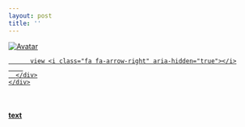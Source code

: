 ```yaml
---
layout: post
title: ''
---
```


<p class="imglist">

<div class="image-container">
  <a href="https://pic.imgdb.cn/item/5ed5fde1c2a9a83be5666d22.jpg"  data-fancybox="images">
    <img src="https://pic.imgdb.cn/item/5ed5fe66c2a9a83be56726b8.jpg" alt="Avatar" class="image" />
    <div class="overlay">
      <div class="text">
        
          view <i class="fa fa-arrow-right" aria-hidden="true"></i>
        
      </div>
    </div>
  </a>
</div>








<a href="https://pic.imgdb.cn/item/5ed5fde1c2a9a83be5666d28.jpg" data-fancybox="images"><img src="" /></a>
<a href="https://pic.imgdb.cn/item/5ed5fde1c2a9a83be5666d2c.jpg" data-fancybox="images"><img src="" /></a>
<a href="https://pic.imgdb.cn/item/5ed5fde1c2a9a83be5666d2e.jpg" data-fancybox="images"><img src="" /></a>
<a href="https://pic.imgdb.cn/item/5ed5fde1c2a9a83be5666d30.jpg" data-fancybox="images"><img src="" /></a>
<a href="https://pic.imgdb.cn/item/5ed5fde1c2a9a83be5666d34.jpg" data-fancybox="images"><img src="" /></a>
<a href="https://pic.imgdb.cn/item/5ed5fde1c2a9a83be5666d36.jpg" data-fancybox="images"><img src="" /></a>
<a href="https://pic.imgdb.cn/item/5ed5fde1c2a9a83be5666d39.jpg" data-fancybox="images"><img src="" /></a>
<a href="https://pic.imgdb.cn/item/5ed5fde1c2a9a83be5666d3d.jpg" data-fancybox="images"><img src="" /></a>
<a href="https://pic.imgdb.cn/item/5ed5fde1c2a9a83be5666d41.jpg" data-fancybox="images"><img src="" /></a>
<a href="https://pic.imgdb.cn/item/5ed5fde1c2a9a83be5666d45.jpg" data-fancybox="images"><img src="" /></a>
<a href="https://pic.imgdb.cn/item/5ed5fde1c2a9a83be5666d47.jpg" data-fancybox="images"><img src="" /></a>
<a href="https://pic.imgdb.cn/item/5ed5fde1c2a9a83be5666d4b.jpg" data-fancybox="images"><img src="" /></a>
<a href="https://pic.imgdb.cn/item/5ed5fde1c2a9a83be5666d4e.jpg" data-fancybox="images"><img src="" /></a>
<a href="https://pic.imgdb.cn/item/5ed5fde1c2a9a83be5666d50.jpg" data-fancybox="images"><img src="" /></a>
<a href="https://pic.imgdb.cn/item/5ed5fde1c2a9a83be5666d53.jpg" data-fancybox="images"><img src="" /></a>
<a href="https://pic.imgdb.cn/item/5ed5fde1c2a9a83be5666d55.jpg" data-fancybox="images"><img src="" /></a>
<a href="https://pic.imgdb.cn/item/5ed5fde1c2a9a83be5666d58.jpg" data-fancybox="images"><img src="" /></a>
<a href="https://pic.imgdb.cn/item/5ed5fde1c2a9a83be5666d5c.jpg" data-fancybox="images"><img src="" /></a>
<a href="https://pic.imgdb.cn/item/5ed5fde1c2a9a83be5666d5f.jpg" data-fancybox="images"><img src="" /></a>
<a href="https://pic.imgdb.cn/item/5ed5fde1c2a9a83be5666d66.jpg" data-fancybox="images"><img src="" /></a>
<a href="https://pic.imgdb.cn/item/5ed5fde1c2a9a83be5666d6c.jpg" data-fancybox="images"><img src="" /></a>
<a href="https://pic.imgdb.cn/item/5ed5fde1c2a9a83be5666d6e.jpg" data-fancybox="images"><img src="" /></a>
<a href="https://pic.imgdb.cn/item/5ed5fde1c2a9a83be5666d71.jpg" data-fancybox="images"><img src="" /></a>
<a href="https://pic.imgdb.cn/item/5ed5fde1c2a9a83be5666d73.jpg" data-fancybox="images"><img src="" /></a>
<a href="https://pic.imgdb.cn/item/5ed5fe0dc2a9a83be566af6e.jpg" data-fancybox="images"><img src="" /></a>
<a href="https://pic.imgdb.cn/item/5ed5fe0dc2a9a83be566af77.jpg" data-fancybox="images"><img src="" /></a>
<a href="https://pic.imgdb.cn/item/5ed5fe0dc2a9a83be566af7b.jpg" data-fancybox="images"><img src="" /></a>
<a href="https://pic.imgdb.cn/item/5ed5fe0dc2a9a83be566af7f.jpg" data-fancybox="images"><img src="" /></a>
<a href="https://pic.imgdb.cn/item/5ed5fe0dc2a9a83be566af83.jpg" data-fancybox="images"><img src="" /></a>
<a href="https://pic.imgdb.cn/item/5ed5fe0dc2a9a83be566af8c.jpg" data-fancybox="images"><img src="" /></a>
<a href="https://pic.imgdb.cn/item/5ed5fe0dc2a9a83be566af93.jpg" data-fancybox="images"><img src="" /></a>
<a href="https://pic.imgdb.cn/item/5ed5fe0dc2a9a83be566af95.jpg" data-fancybox="images"><img src="" /></a>
<a href="https://pic.imgdb.cn/item/5ed5fe0dc2a9a83be566af98.jpg" data-fancybox="images"><img src="" /></a>
<a href="https://pic.imgdb.cn/item/5ed5fe0dc2a9a83be566af9b.jpg" data-fancybox="images"><img src="" /></a>
<a href="https://pic.imgdb.cn/item/5ed5fe0dc2a9a83be566af9f.jpg" data-fancybox="images"><img src="" /></a>
<a href="https://pic.imgdb.cn/item/5ed5fe0dc2a9a83be566afa9.jpg" data-fancybox="images"><img src="" /></a>
<a href="https://pic.imgdb.cn/item/5ed5fe0dc2a9a83be566afaf.jpg" data-fancybox="images"><img src="" /></a>
<a href="https://pic.imgdb.cn/item/5ed5fe0dc2a9a83be566afb3.jpg" data-fancybox="images"><img src="" /></a>
<a href="https://pic.imgdb.cn/item/5ed5fe0dc2a9a83be566afb8.jpg" data-fancybox="images"><img src="" /></a>
<a href="https://pic.imgdb.cn/item/5ed5fe0dc2a9a83be566afc0.jpg" data-fancybox="images"><img src="" /></a>
<a href="https://pic.imgdb.cn/item/5ed5fe0dc2a9a83be566afc4.jpg" data-fancybox="images"><img src="" /></a>
<a href="https://pic.imgdb.cn/item/5ed5fe0dc2a9a83be566afc8.jpg" data-fancybox="images"><img src="" /></a>
<a href="https://pic.imgdb.cn/item/5ed5fe0dc2a9a83be566afd1.jpg" data-fancybox="images"><img src="" /></a>
<a href="https://pic.imgdb.cn/item/5ed5fe0dc2a9a83be566afd5.jpg" data-fancybox="images"><img src="" /></a>
<a href="https://pic.imgdb.cn/item/5ed5fe0dc2a9a83be566afdc.jpg" data-fancybox="images"><img src="" /></a>
<a href="https://pic.imgdb.cn/item/5ed5fe0dc2a9a83be566afe2.jpg" data-fancybox="images"><img src="" /></a>
<a href="https://pic.imgdb.cn/item/5ed5fe0dc2a9a83be566afe7.jpg" data-fancybox="images"><img src="" /></a>
<a href="https://pic.imgdb.cn/item/5ed5fe0dc2a9a83be566afea.jpg" data-fancybox="images"><img src="" /></a>
<a href="https://pic.imgdb.cn/item/5ed5fe0dc2a9a83be566afec.jpg" data-fancybox="images"><img src="" /></a>
<a href="https://pic.imgdb.cn/item/5ed5fe44c2a9a83be566ff66.jpg" data-fancybox="images"><img src="" /></a>
<a href="https://pic.imgdb.cn/item/5ed5fe44c2a9a83be566ff6b.jpg" data-fancybox="images"><img src="" /></a>
<a href="https://pic.imgdb.cn/item/5ed5fe44c2a9a83be566ff6f.jpg" data-fancybox="images"><img src="" /></a>
<a href="https://pic.imgdb.cn/item/5ed5fe44c2a9a83be566ff73.jpg" data-fancybox="images"><img src="" /></a>
<a href="https://pic.imgdb.cn/item/5ed5fe44c2a9a83be566ff7a.jpg" data-fancybox="images"><img src="" /></a>
<a href="https://pic.imgdb.cn/item/5ed5fe44c2a9a83be566ff7c.jpg" data-fancybox="images"><img src="" /></a>
<a href="https://pic.imgdb.cn/item/5ed5fe44c2a9a83be566ff80.jpg" data-fancybox="images"><img src="" /></a>
<a href="https://pic.imgdb.cn/item/5ed5fe44c2a9a83be566ff86.jpg" data-fancybox="images"><img src="" /></a>
<a href="https://pic.imgdb.cn/item/5ed5fe44c2a9a83be566ff8b.jpg" data-fancybox="images"><img src="" /></a>
<a href="https://pic.imgdb.cn/item/5ed5fe44c2a9a83be566ff90.jpg" data-fancybox="images"><img src="" /></a>
<a href="https://pic.imgdb.cn/item/5ed5fe44c2a9a83be566ff93.jpg" data-fancybox="images"><img src="" /></a>
<a href="https://pic.imgdb.cn/item/5ed5fe44c2a9a83be566ff96.jpg" data-fancybox="images"><img src="" /></a>
<a href="https://pic.imgdb.cn/item/5ed5fe44c2a9a83be566ff98.jpg" data-fancybox="images"><img src="" /></a>
<a href="https://pic.imgdb.cn/item/5ed5fe44c2a9a83be566ff9a.jpg" data-fancybox="images"><img src="" /></a>
<a href="https://pic.imgdb.cn/item/5ed5fe44c2a9a83be566ffa1.jpg" data-fancybox="images"><img src="" /></a>
<a href="https://pic.imgdb.cn/item/5ed5fe44c2a9a83be566ffa5.jpg" data-fancybox="images"><img src="" /></a>
<a href="https://pic.imgdb.cn/item/5ed5fe44c2a9a83be566ffa8.jpg" data-fancybox="images"><img src="" /></a>
<a href="https://pic.imgdb.cn/item/5ed5fe44c2a9a83be566ffab.jpg" data-fancybox="images"><img src="" /></a>
<a href="https://pic.imgdb.cn/item/5ed5fe44c2a9a83be566ffb1.jpg" data-fancybox="images"><img src="" /></a>
<a href="https://pic.imgdb.cn/item/5ed5fe44c2a9a83be566ffb4.jpg" data-fancybox="images"><img src="" /></a>
<a href="https://pic.imgdb.cn/item/5ed5fe44c2a9a83be566ffb8.jpg" data-fancybox="images"><img src="" /></a>
<a href="https://pic.imgdb.cn/item/5ed5fe44c2a9a83be566ffbd.jpg" data-fancybox="images"><img src="" /></a>
<a href="https://pic.imgdb.cn/item/5ed5fe44c2a9a83be566ffc1.jpg" data-fancybox="images"><img src="" /></a>
<a href="https://pic.imgdb.cn/item/5ed5fe44c2a9a83be566ffc6.jpg" data-fancybox="images"><img src="" /></a>
<a href="https://pic.imgdb.cn/item/5ed5fe44c2a9a83be566ffcb.jpg" data-fancybox="images"><img src="" /></a>
<a href="https://pic.imgdb.cn/item/5ed5fe66c2a9a83be5672680.jpg" data-fancybox="images"><img src="" /></a>
<a href="https://pic.imgdb.cn/item/5ed5fe66c2a9a83be5672684.jpg" data-fancybox="images"><img src="" /></a>
<a href="https://pic.imgdb.cn/item/5ed5fe66c2a9a83be5672689.jpg" data-fancybox="images"><img src="" /></a>
<a href="https://pic.imgdb.cn/item/5ed5fe66c2a9a83be567268d.jpg" data-fancybox="images"><img src="" /></a>
<a href="https://pic.imgdb.cn/item/5ed5fe66c2a9a83be567268f.jpg" data-fancybox="images"><img src="" /></a>
<a href="https://pic.imgdb.cn/item/5ed5fe66c2a9a83be5672693.jpg" data-fancybox="images"><img src="" /></a>
<a href="https://pic.imgdb.cn/item/5ed5fe66c2a9a83be5672697.jpg" data-fancybox="images"><img src="" /></a>
<a href="https://pic.imgdb.cn/item/5ed5fe66c2a9a83be567269b.jpg" data-fancybox="images"><img src="" /></a>
<a href="https://pic.imgdb.cn/item/5ed5fe66c2a9a83be567269e.jpg" data-fancybox="images"><img src="" /></a>
<a href="https://pic.imgdb.cn/item/5ed5fe66c2a9a83be56726a3.jpg" data-fancybox="images"><img src="" /></a>
<a href="https://pic.imgdb.cn/item/5ed5fe66c2a9a83be56726a7.jpg" data-fancybox="images"><img src="" /></a>
<a href="https://pic.imgdb.cn/item/5ed5fe66c2a9a83be56726ad.jpg" data-fancybox="images"><img src="" /></a>
<a href="https://pic.imgdb.cn/item/5ed5fe66c2a9a83be56726b1.jpg" data-fancybox="images"><img src="" /></a>
<a href="https://pic.imgdb.cn/item/5ed5fe66c2a9a83be56726b3.jpg" data-fancybox="images"><img src="" /></a>
<a href="https://pic.imgdb.cn/item/5ed5fe66c2a9a83be56726b8.jpg" data-fancybox="images"><img src="" /></a>
<a href="https://pic.imgdb.cn/item/5ed5fe66c2a9a83be56726bc.jpg" data-fancybox="images"><img src="" /></a>
<a href="https://pic.imgdb.cn/item/5ed5fe66c2a9a83be56726bf.jpg" data-fancybox="images"><img src="" /></a>


</p>


#### [text](https://cxcxcx.cx/works/0027a.html)
